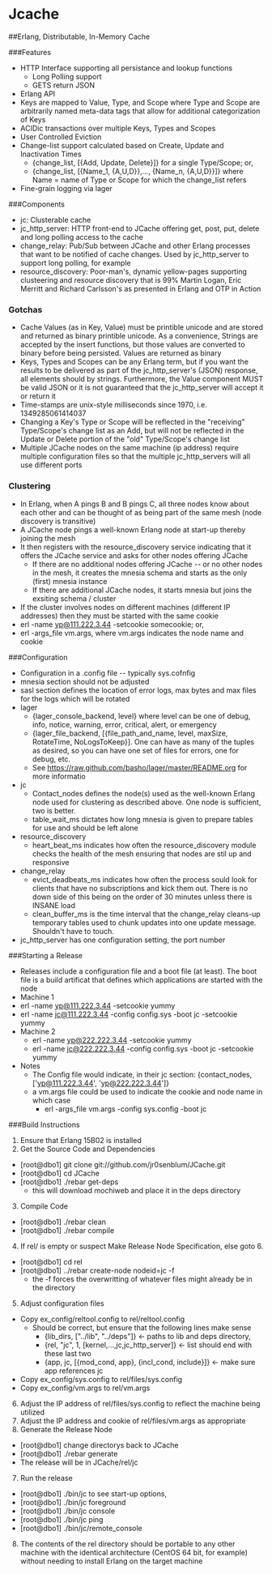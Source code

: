Jcache
====



##Erlang, Distributable, In-Memory Cache


###Features
* HTTP Interface supporting all persistance and lookup functions
  * Long Polling support
  * GETS return JSON
* Erlang API
* Keys are mapped to Value, Type, and Scope where Type and Scope are arbitrarily
  named meta-data tags that allow for additional categorization of Keys
* ACIDic transactions over multiple Keys, Types and Scopes
* User Controlled Eviction
* Change-list support calculated based on Create, Update and Inactivation Times 
    * {change_list, [{Add, Update, Delete}]} for a single Type/Scope; or, 
    * {change_list, [{Name_1, {A,U,D}},..., {Name_n, {A,U,D}}]} where Name = name 
      of Type or Scope for which the change_list refers
* Fine-grain logging via lager

###Components
* jc:                 Clusterable cache
* jc_http_server:     HTTP front-end to JCache offering get, post, put, delete
                      and long polling access to the cache
* change_relay:       Pub/Sub between JCache and other Erlang processes that 
                      want to be notified of cache changes. Used by jc_http_server
                      to support long polling, for example
* resource_discovery: Poor-man's, dynamic yellow-pages supporting clusteering and 
                      resource discovery that is 99% Martin Logan, Eric Merritt and
                      Richard Carlsson's as presented in Erlang and OTP in Action


### Gotchas
* Cache Values (as in Key, Value) must be printible unicode and are stored and returned 
  as binary printible unicode. As a convenience, Strings are accepted by the insert 
  functions, but those values are converted to binary before being persisted. Values are 
  returned as binary
* Keys, Types and Scopes can be any Erlang term, but if you want the results
  to be delivered as part of the jc_http_server's (JSON) response, all elements
  should by strings. Furthermore, the Value component MUST be valid JSON or it is not 
  guaranteed that the jc_http_server will accept it or return it
* Time-stamps are unix-style milliseconds since 1970, i.e. 1349285061414037
* Changing a Key's Type or Scope will be reflected in the "receiving" Type/Scope's 
  change list as an Add, but will not be reflected in the Update or Delete portion of the 
  "old" Type/Scope's change list
* Multiple JCache nodes on the same machine (ip address) require multiple configuration
  files so that the multiple jc_http_servers will all use different ports

### Clustering
* In Erlang, when A pings B and B pings C, all three nodes know about each other and 
can be thought of as being part of the same mesh (node discovery is transitive) 
* A JCache node pings a well-known Erlang node at start-up thereby joining the mesh
* It then registers with the resource_discovery service indicating that it offers the
JCache service and asks for other nodes offering JCache
  * If there are no additional nodes offering JCache -- or no other nodes in the mesh, 
    it creates the mnesia schema and starts as the only (first) mnesia instance 
  * If there are additional JCache nodes, it starts mnesia but joins the exsiting 
    schema / cluster 
* If the cluster involves nodes on different machines (different IP addresses) then they must
  be started with the same cookie 
 * erl -name yp@111.222.3.44 -setcookie somecookie; or,
 * erl -args_file vm.args,  where vm.args indicates the node name and cookie

###Configuration
* Configuration in a .config file -- typically sys.cofnfig
* mnesia section should not be adjusted
* sasl section defines the location of error logs, max bytes and max files for the logs which
  will be rotated
* lager
  * {lager_console_backend, level} where level can be one of debug, info, notice, warning, 
    error, critical, alert, or emergency
  * {lager_file_backend, [{file_path_and_name, level, maxSize, RotateTime, NoLogsToKeep}].
    One can have as many of the tuples as desired, so you can have one set of files for
    errors, one for debug, etc.
  * See  https://raw.github.com/basho/lager/master/README.org for more informatio
* jc
  * Contact_nodes defines the node(s) used as the well-known Erlang node used for clustering
    as described above. One node is sufficient, two is better.
  * table_wait_ms dictates how long mnesia is given to prepare tables for use and should be
    left alone
* resource_discovery
  * heart_beat_ms indicates how often the resource_discovery module checks the health of the
    mesh ensuring that nodes are stil up and responsive
* change_relay
  * evict_deadbeats_ms indicates how often the process sould look for clients that have no
    subscriptions and kick them out. There is no down side of this being on the order of 30
    minutes unless there is INSANE load
  * clean_buffer_ms is the time interval that the change_relay cleans-up temporary tables used
   to chunk updates into one update message. Shouldn't have to touch.
* jc_http_server has one configuration setting, the port number


###Starting a Release
* Releases include a configuration file and a boot file (at least). The boot file is a build
artificat that defines which applications are started with the node
* Machine 1
 * erl -name yp@111.222.3.44 -setcookie yummy
 * erl -name jc@111.222.3.44 -config config.sys -boot jc -setcookie yummy
* Machine 2
  * erl -name yp@222.222.3.44 -setcookie yummy
  * erl -name jc@222.222.3.44 -config config.sys -boot jc -setcookie yummy
* Notes
  * The Config file would indicate, in their jc section: {contact_nodes, ['yp@111.222.3.44', 'yp@222.222.3.44']}
  * a vm.args file could be used to indicate the cookie and node name in which case
    * erl -args_file vm.args -config sys.config -boot jc 


###Build Instructions
1. Ensure that Erlang 15B02 is installed
2. Get the Source Code and Dependencies
  * [root@dbo1] git clone git://github.com/jr0senblum/JCache.git
  * [root@dbo1] cd JCache
  * [root@dbo1] ./rebar get-deps
    * this will download mochiweb and place it in the deps directory
3. Compile Code
  * [root@dbo1] ./rebar clean
  * [root@dbo1] ./rebar compile
4. If rel/ is empty or suspect Make Release Node Specification, else goto 6.
  * [root@dbo1] cd rel
  * [root@dbo1] ../rebar create-node nodeid=jc -f
    * the -f forces the overwritting of whatever files might already be in the directory
5. Adjust configuration files
 * Copy ex_config/reltool.config to rel/reltool.config
   * Should be correct, but ensure that the following lines make sense
     * {lib_dirs, ["../lib", "../deps"]} <- paths to lib and deps directory,
     * {rel, "jc", 1, [kernel,...,jc,jc_http_server]} <- list should end with these last two
     * {app, jc, [{mod_cond, app}, {incl_cond, include}]} <- make sure app references jc
  * Copy ex_config/sys.config to rel/files/sys.config 
  * Copy ex_config/vm.args to rel/vm.args
6. Adjust the IP address of rel/files/sys.config to reflect the machine being utilized
7. Adjust the IP address and cookie of rel/files/vm.args as appropriate
6. Generate the Release Node
  * [root@dbo1] change directorys back to JCache
  * [root@dbo1] ./rebar generate
  * The release will be in JCache/rel/jc
7. Run the release
  * [root@dbo1] ./bin/jc to see start-up options,
  * [root@dbo1] ./bin/jc foreground
  * [root@dbo1] ./bin/jc console
  * [root@dbo1] ./bin/jc ping
  * [root@dbo1] ./bin/jc/remote_console
8. The contents of the rel directory should be portable to any other machine with the identical
   architecture (CentOS 64 bit, for example) without needing to install Erlang on the target
   machine
